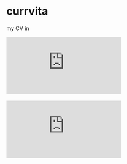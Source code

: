 # currvita
my CV in

![english](https://github.com/Nephas/currvita/blob/master/currvita.pdf)

![german](https://github.com/Nephas/currvita/blob/german/currvita.pdf)
